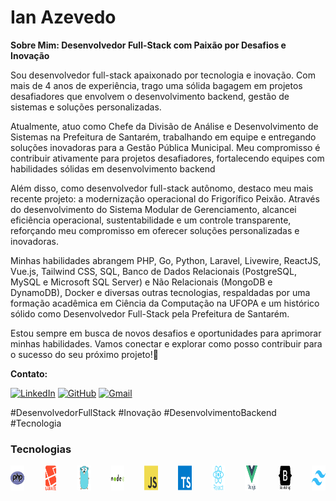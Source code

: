 # Ian Azevedo

**Sobre Mim: Desenvolvedor Full-Stack com Paixão por Desafios e Inovação**

Sou desenvolvedor full-stack apaixonado por tecnologia e inovação. Com mais de 4 anos de experiência, trago uma sólida bagagem em projetos desafiadores que envolvem o desenvolvimento backend, gestão de sistemas e soluções personalizadas.

Atualmente, atuo como Chefe da Divisão de Análise e Desenvolvimento de Sistemas na Prefeitura de Santarém, trabalhando em equipe e entregando soluções inovadoras para a Gestão Pública Municipal. Meu compromisso é contribuir ativamente para projetos desafiadores, fortalecendo equipes com habilidades sólidas em desenvolvimento backend

Além disso, como desenvolvedor full-stack autônomo, destaco meu mais recente projeto: a modernização operacional do Frigorífico Peixão. Através do desenvolvimento do Sistema Modular de Gerenciamento, alcancei eficiência operacional, sustentabilidade e um controle transparente, reforçando meu compromisso em oferecer soluções personalizadas e inovadoras.

Minhas habilidades abrangem PHP, Go, Python, Laravel, Livewire, ReactJS, Vue.js, Tailwind CSS, SQL, Banco de Dados Relacionais (PostgreSQL, MySQL e Microsoft SQL Server) e Não Relacionais (MongoDB e DynamoDB), Docker e diversas outras tecnologias, respaldadas por uma formação acadêmica em Ciência da Computação na UFOPA e um histórico sólido como Desenvolvedor Full-Stack pela Prefeitura de Santarém.

Estou sempre em busca de novos desafios e oportunidades para aprimorar minhas habilidades. Vamos conectar e explorar como posso contribuir para o sucesso do seu próximo projeto!🚀

**Contato:**

[![LinkedIn](https://img.shields.io/badge/LinkedIn-0077B5?style=for-the-badge&logo=linkedin&logoColor=white)](https://www.linkedin.com/in/ianbazevedo/)
[![GitHub](https://img.shields.io/badge/GitHub-100000?style=for-the-badge&logo=github&logoColor=white)](https://github.com/ianbrito)
[![Gmail](https://img.shields.io/badge/Gmail-333333?style=for-the-badge&logo=gmail&logoColor=red)](mailto:ianbazevedo@gmail.com)

#DesenvolvedorFullStack #Inovação #DesenvolvimentoBackend #Tecnologia
### Tecnologias
<div style="display: flex; flex-direction: row; column-gap: 2rem;"> 
    <a href="https://www.php.net" target="_blank">
        <img src="https://raw.githubusercontent.com/devicons/devicon/master/icons/php/php-original.svg" alt="php" width="40" height="40"/>
    </a>
    <a href="https://laravel.com/" target="_blank">
        <img src="https://raw.githubusercontent.com/devicons/devicon/master/icons/laravel/laravel-plain-wordmark.svg" alt="laravel" width="40" height="40"/>
    </a> 
    <a href="https://golang.org" target="_blank"> 
        <img src="https://raw.githubusercontent.com/devicons/devicon/master/icons/go/go-original.svg" alt="go" width="40" height="40"/>
    </a> 
    <a href="https://nodejs.org" target="_blank">
        <img src="https://raw.githubusercontent.com/devicons/devicon/master/icons/nodejs/nodejs-original-wordmark.svg" alt="nodejs" width="40" height="40"/>
    </a> 
    <a href="https://developer.mozilla.org/en-US/docs/Web/JavaScript" target="_blank"> 
        <img src="https://raw.githubusercontent.com/devicons/devicon/master/icons/javascript/javascript-original.svg" alt="javascript" width="40" height="40"/> 
    </a> 
    <a href="https://www.typescriptlang.org/" target="_blank">
        <img src="https://raw.githubusercontent.com/devicons/devicon/master/icons/typescript/typescript-original.svg" alt="typescript" width="40" height="40"/>
    </a> 
    <a href="https://reactjs.org/" target="_blank">
        <img src="https://raw.githubusercontent.com/devicons/devicon/master/icons/react/react-original-wordmark.svg" alt="react" width="40" height="40"/>
    </a>
    <a href="https://vuejs.org/" target="_blank">
        <img src="https://raw.githubusercontent.com/devicons/devicon/master/icons/vuejs/vuejs-original-wordmark.svg" alt="vuejs" width="40" height="40"/>
    </a> 
    <a href="https://getbootstrap.com" target="_blank"> 
        <img src="https://raw.githubusercontent.com/devicons/devicon/master/icons/bootstrap/bootstrap-plain-wordmark.svg" alt="bootstrap" width="40" height="40"/> 
    </a> 
    <a href="https://tailwindcss.com/" target="_blank">
        <img src="https://raw.githubusercontent.com/devicons/devicon/master/icons/tailwindcss/tailwindcss-plain.svg" alt="tailwind" width="40" height="40"/>
    </a> 
</div>
